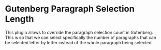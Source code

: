 # Gutenberg Paragraph Selection Length

This plugin allows to override the paragraph selection count in Gutenberg. This is so that we can select specifically the number of paragraphs that can be selected letter by letter instead of the whole paragraph being selected.
